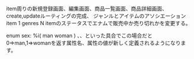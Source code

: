 item周りの新規登録画面、編集画面、商品一覧画面、商品詳細画面、create,updateルーティングの完成、
ジャンルとアイテムのアソシエーション item 1   genres N
itemのステータスでエナムで販売中か売り切れかを変更する。

enum sex: %i( man woman )
、、といった具合でこの場合だと0=>man,1=>womanを返す属性名、属性の値が新しく定義されるようになります。